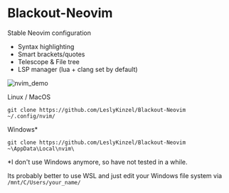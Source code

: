 # Blackout-Neovim

Stable Neovim configuration
- Syntax highlighting
- Smart brackets/quotes
- Telescope & File tree
- LSP manager (lua + clang set by default)

![nvim_demo](https://github.com/LeslyKinzel/Blackout-Neovim/assets/127464833/c449ed37-9b21-4505-a869-705bb41fcc33)

Linux / MacOS
```
git clone https://github.com/LeslyKinzel/Blackout-Neovim ~/.config/nvim/
```

Windows*
```
git clone https://github.com/LeslyKinzel/Blackout-Neovim ~\AppData\Local\nvim\
```
*I don't use Windows anymore, so have not tested in a while.

Its probably better to use WSL and just edit your Windows file system via `/mnt/C/Users/your_name/`
